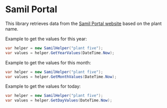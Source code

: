 # Samil Portal

This library retrieves data from the [Samil Portal website](http://www.samilportal.com/) based on the plant name.

Example to get the values for this year:
```c#
var helper = new SamilHelper("plant five");
var values = helper.GetYearValues(DateTime.Now);
```

Example to get the values for this month:
```c#
var helper = new SamilHelper("plant five");
var values = helper.GetMonthValues(DateTime.Now);
```

Example to get the values for today:
```c#
var helper = new SamilHelper("plant five");
var values = helper.GetDayValues(DateTime.Now);
```
